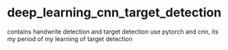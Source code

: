 # deep_learning_cnn_target_detection
contains handwrite detection and target detection use pytorch and cnn, its my period of my learning of target detection
